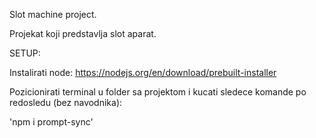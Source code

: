 Slot machine project.

Projekat koji predstavlja slot aparat.

SETUP:

Instalirati node: https://nodejs.org/en/download/prebuilt-installer

Pozicionirati terminal u folder sa projektom i kucati sledece komande po redosledu (bez navodnika):

'npm i prompt-sync'
